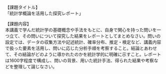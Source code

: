 【課題タイトル】  
「統計学概論を活用した探究レポート」

【課題内容】  
本講義で学んだ統計学の基礎概念や手法をもとに、自身で関心を持った問いを一つ立て、その問いについて探究した結果をレポートとしてまとめなさい。問いの設定では、データの収集方法や記述統計、確率分布、推定・検定など、講義内容で扱った要素を活用し、問いに応じた分析手順を考察すること。結論とあわせて、その結論がどのように導かれたのかを統計学的に明確に示すこと。レポートは1600字程度で構成し、問いの背景、用いた統計手法、得られた結果や考察などを整理して論じなさい。